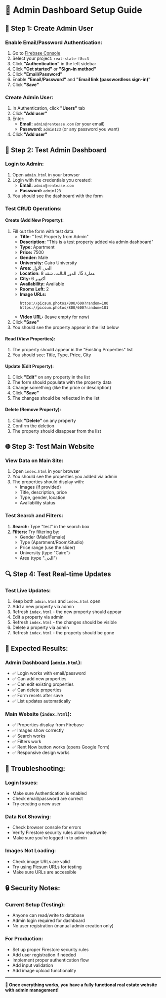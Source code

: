# 🔐 Admin Dashboard Setup Guide

## 🚀 **Step 1: Create Admin User**

### **Enable Email/Password Authentication:**
1. Go to [Firebase Console](https://console.firebase.google.com/)
2. Select your project: `real-state-f8cc3`
3. Click **"Authentication"** in the left sidebar
4. Click **"Get started"** or **"Sign-in method"**
5. Click **"Email/Password"**
6. Enable **"Email/Password"** and **"Email link (passwordless sign-in)"**
7. Click **"Save"**

### **Create Admin User:**
1. In Authentication, click **"Users"** tab
2. Click **"Add user"**
3. Enter:
   - **Email:** `admin@rentease.com` (or your email)
   - **Password:** `admin123` (or any password you want)
4. Click **"Add user"**

## 🧪 **Step 2: Test Admin Dashboard**

### **Login to Admin:**
1. Open `admin.html` in your browser
2. Login with the credentials you created:
   - **Email:** `admin@rentease.com`
   - **Password:** `admin123`
3. You should see the dashboard with the form

### **Test CRUD Operations:**

#### **Create (Add New Property):**
1. Fill out the form with test data:
   - **Title:** "Test Property from Admin"
   - **Description:** "This is a test property added via admin dashboard"
   - **Type:** Apartment
   - **Price:** 7500
   - **Gender:** Male
   - **University:** Cairo University
   - **Area:** الحى الاول
   - **Location:** عمارة 15، الدور الثالث، شقة 8
   - **City:** 6 أكتوبر
   - **Availability:** Available
   - **Rooms Left:** 2
   - **Image URLs:** 
     ```
     https://picsum.photos/800/600?random=100
     https://picsum.photos/800/600?random=101
     ```
   - **Video URL:** (leave empty for now)
2. Click **"Save"**
3. You should see the property appear in the list below

#### **Read (View Properties):**
1. The property should appear in the "Existing Properties" list
2. You should see: Title, Type, Price, City

#### **Update (Edit Property):**
1. Click **"Edit"** on any property in the list
2. The form should populate with the property data
3. Change something (like the price or description)
4. Click **"Save"**
5. The changes should be reflected in the list

#### **Delete (Remove Property):**
1. Click **"Delete"** on any property
2. Confirm the deletion
3. The property should disappear from the list

## 🌐 **Step 3: Test Main Website**

### **View Data on Main Site:**
1. Open `index.html` in your browser
2. You should see the properties you added via admin
3. The properties should display with:
   - Images (if provided)
   - Title, description, price
   - Type, gender, location
   - Availability status

### **Test Search and Filters:**
1. **Search:** Type "test" in the search box
2. **Filters:** Try filtering by:
   - Gender (Male/Female)
   - Type (Apartment/Room/Studio)
   - Price range (use the slider)
   - University (type "Cairo")
   - Area (type "الحى")

## 🔍 **Step 4: Test Real-time Updates**

### **Test Live Updates:**
1. Keep both `admin.html` and `index.html` open
2. Add a new property via admin
3. Refresh `index.html` - the new property should appear
4. Edit a property via admin
5. Refresh `index.html` - the changes should be visible
6. Delete a property via admin
7. Refresh `index.html` - the property should be gone

## 🎯 **Expected Results:**

### **Admin Dashboard (`admin.html`):**
- ✅ Login works with email/password
- ✅ Can add new properties
- ✅ Can edit existing properties
- ✅ Can delete properties
- ✅ Form resets after save
- ✅ List updates automatically

### **Main Website (`index.html`):**
- ✅ Properties display from Firebase
- ✅ Images show correctly
- ✅ Search works
- ✅ Filters work
- ✅ Rent Now button works (opens Google Form)
- ✅ Responsive design works

## 🚨 **Troubleshooting:**

### **Login Issues:**
- Make sure Authentication is enabled
- Check email/password are correct
- Try creating a new user

### **Data Not Showing:**
- Check browser console for errors
- Verify Firestore security rules allow read/write
- Make sure you're logged in to admin

### **Images Not Loading:**
- Check image URLs are valid
- Try using Picsum URLs for testing
- Make sure URLs are accessible

## 🔒 **Security Notes:**

### **Current Setup (Testing):**
- Anyone can read/write to database
- Admin login required for dashboard
- No user registration (manual admin creation only)

### **For Production:**
- Set up proper Firestore security rules
- Add user registration if needed
- Implement proper authentication flow
- Add input validation
- Add image upload functionality

---

**🎉 Once everything works, you have a fully functional real estate website with admin management!**
